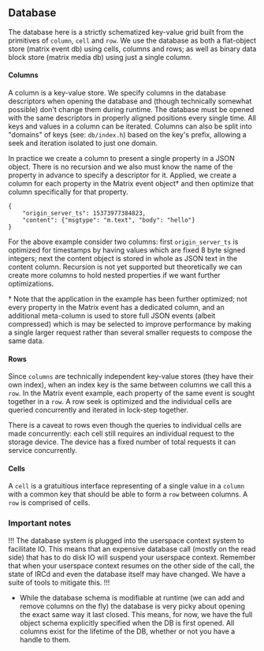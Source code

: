 ## Database

The database here is a strictly schematized key-value grid built from the primitives of
`column`, `cell` and `row`. We use the database as both a flat-object store (matrix
event db) using cells, columns and rows; as well as binary data block store (matrix
media db) using just a single column.

#### Columns
A column is a key-value store. We specify columns in the database descriptors when
opening the database and (though technically somewhat possible) don't change them
during runtime. The database must be opened with the same descriptors in properly
aligned positions every single time. All keys and values in a column can be iterated.
Columns can also be split into "domains" of keys (see: `db/index.h`) based on the
key's prefix, allowing a seek and iteration isolated to just one domain.

In practice we create a column to present a single property in a JSON object. There
is no recursion and we also must know the name of the property in advance to specify
a descriptor for it. Applied, we create a column for each property in the Matrix
event object† and then optimize that column specifically for that property.

```
{
	"origin_server_ts": 15373977384823,
	"content": {"msgtype": "m.text", "body": "hello"}
}

```

For the above example consider two columns: first `origin_server_ts` is optimized for
timestamps by having values which are fixed 8 byte signed integers; next the content
object is stored in whole as JSON text in the content column. Recursion is not yet
supported but theoretically we can create more columns to hold nested properties
if we want further optimizations.

† Note that the application in the example has been further optimized; not
every property in the Matrix event has a dedicated column, and an additional
meta-column is used to store full JSON events (albeit compressed) which is
may be selected to improve performance by making a single larger request
rather than several smaller requests to compose the same data.

#### Rows
Since `columns` are technically independent key-value stores (they have their own
index), when an index key is the same between columns we call this a `row`. In
the Matrix event example, each property of the same event is sought together in a
`row`. A row seek is optimized and the individual cells are queried concurrently and
iterated in lock-step together.

There is a caveat to rows even though the queries to individual cells are
made concurrently: each cell still requires an individual request to the
storage device. The device has a fixed number of total requests it can service
concurrently.

#### Cells
A `cell` is a gratuitious interface representing of a single value in a `column` with
a common key that should be able to form a `row` between columns. A `row` is comprised
of cells.

### Important notes

!!!
The database system is plugged into the userspace context system to facilitate IO. This means
that an expensive database call (mostly on the read side) that has to do disk IO will suspend
your userspace context. Remember that when your userspace context resumes on the other side
of the call, the state of IRCd and even the database itself may have changed. We have a suite
of tools to mitigate this.
!!!

* While the database schema is modifiable at runtime (we can add and remove columns on
the fly) the database is very picky about opening the exact same way it last closed.
This means, for now, we have the full object schema explicitly specified when the DB
is first opened. All columns exist for the lifetime of the DB, whether or not you have
a handle to them.
